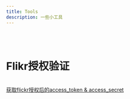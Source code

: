 ```yaml
---
title: Tools
description: 一些小工具
---
```

<br />
<br />
<h1>Flikr授权验证</h1>
<br />
<a href="/nodejs/flickrAuth">获取flickr授权后的access_token & access_secret</a>
